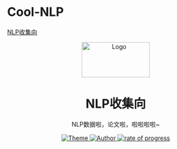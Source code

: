 # Cool-NLP
[NLP收集向]()
<p align="center"><img src="[http://md.hao2.top/img/logo.png](https://github.com/random-life/Cool-NLP/blob/main/image/v2-0ccdd12913bc9d461c398dd446e81576_b.jpg)"
        alt="Logo" width="158" height="82" style="max-width: 100%;"></p>
<h1 align="center">NLP收集向</h1>
<p align="center">NLP数据啦，论文啦，啦啦啦啦~</p>
<p align="center">
    <a href="https://github.com/random-life">
        <img src="https://img.shields.io/badge/theme-NLP-brightgreen" alt="Theme" />
    </a>
    <a href="https://github.com/random-life">
        <img src="https://img.shields.io/badge/author-random--life-red" alt="Author">
    </a>
    <a href="https://github.com/random-life">
        <img src="https://img.shields.io/badge/progress-start-orange" alt="rate of progress">
    </a>
</p>
